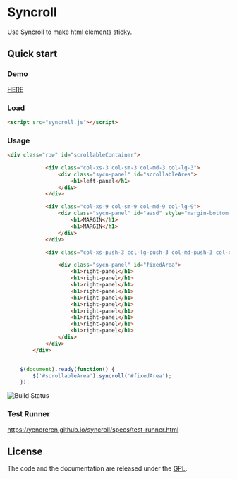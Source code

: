 # Syncroll

Use Syncroll to make html elements sticky.


## Quick start

### Demo

[HERE](https://yenereren.github.io/syncroll/demo/)


### Load
```html
<script src="syncroll.js"></script>
```

### Usage

```html
<div class="row" id="scrollableContainer">

            <div class="col-xs-3 col-sm-3 col-md-3 col-lg-3">
                <div class="sycn-panel" id="scrollableArea">
                    <h1>left-panel</h1>
                </div>
            </div>

            <div class="col-xs-9 col-sm-9 col-md-9 col-lg-9">
                <div class="sycn-panel" id="aasd" style="margin-bottom:100px;">
                    <h1>MARGIN</h1>
                    <h1>MARGIN</h1>
                </div>
            </div>

            <div class="col-xs-push-3 col-lg-push-3 col-md-push-3 col-xs-9 col-sm-9 col-md-9 col-lg-9">

                <div class="sycn-panel" id="fixedArea">
                    <h1>right-panel</h1>
                    <h1>right-panel</h1>
                    <h1>right-panel</h1>
                    <h1>right-panel</h1>
                    <h1>right-panel</h1>
                    <h1>right-panel</h1>
                    <h1>right-panel</h1>
                    <h1>right-panel</h1>
                    <h1>right-panel</h1>
                    <h1>right-panel</h1>
                </div>
            </div>
        </div>
```

```js

    $(document).ready(function() {
        $('#scrollableArea').syncroll('#fixedArea');
    });
```


![Build Status](https://travis-ci.org/yenereren/syncroll.svg?branch=master)

### Test Runner
https://yenereren.github.io/syncroll/specs/test-runner.html


## License

The code and the documentation are released under the [GPL](LICENSE).


